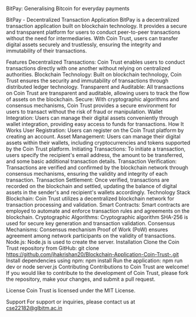 BitPay: Generalising Bitcoin for everyday payments

BitPay - Decentralized Transaction Application
BitPay is a decentralized transaction application built on blockchain technology. It provides a secure and transparent platform for users to conduct peer-to-peer transactions without the need for intermediaries. With Coin Trust, users can transfer digital assets securely and trustlessly, ensuring the integrity and immutability of their transactions.

Features
Decentralized Transactions: Coin Trust enables users to conduct transactions directly with one another without relying on centralized authorities.
Blockchain Technology: Built on blockchain technology, Coin Trust ensures the security and immutability of transactions through distributed ledger technology.
Transparent and Auditable: All transactions on Coin Trust are transparent and auditable, allowing users to track the flow of assets on the blockchain.
Secure: With cryptographic algorithms and consensus mechanisms, Coin Trust provides a secure environment for users to transact without the risk of fraud or manipulation.
Wallet Integration: Users can manage their digital assets conveniently through wallet integration, providing easy access to funds for transactions.
How It Works
User Registration: Users can register on the Coin Trust platform by creating an account.
Asset Management: Users can manage their digital assets within their wallets, including cryptocurrencies and tokens supported by the Coin Trust platform.
Initiating Transactions: To initiate a transaction, users specify the recipient's email address, the amount to be transferred, and some basic additional transaction details.
Transaction Verification: Transactions are verified and confirmed by the blockchain network through consensus mechanisms, ensuring the validity and integrity of each transaction.
Transaction Settlement: Once verified, transactions are recorded on the blockchain and settled, updating the balance of digital assets in the sender's and recipient's wallets accordingly.
Technology Stack
Blockchain: Coin Trust utilizes a decentralized blockchain network for transaction processing and validation.
Smart Contracts: Smart contracts are employed to automate and enforce transaction rules and agreements on the blockchain.
Cryptographic Algorithms: Cryptographic algorithm SHA-256 is used for secure key generation and transaction validation.
Consensus Mechanisms: Consensus mechanism Proof of Work (PoW) ensures agreement among network participants on the validity of transactions.
Node.js: Node.js is used to create the server.
Installation
Clone the Coin Trust repository from GitHub:
git clone https://github.com/jhakrishan20/Blockchain-Application-Coin-Trust-.git
Install dependencies using npm:
npm install
Run the application:
npm run dev
or
node server.js
Contributing
Contributions to Coin Trust are welcome! If you would like to contribute to the development of Coin Trust, please fork the repository, make your changes, and submit a pull request.

License
Coin Trust is licensed under the MIT License.

Support
For support or inquiries, please contact us at cse22182@glbitm.ac.in

